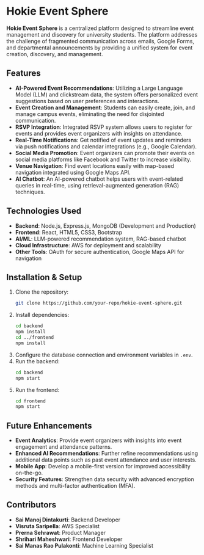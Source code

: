 
# Hokie Event Sphere

**Hokie Event Sphere** is a centralized platform designed to streamline event management and discovery for university students. The platform addresses the challenge of fragmented communication across emails, Google Forms, and departmental announcements by providing a unified system for event creation, discovery, and management.

## Features

- **AI-Powered Event Recommendations**: Utilizing a Large Language Model (LLM) and clickstream data, the system offers personalized event suggestions based on user preferences and interactions.
- **Event Creation and Management**: Students can easily create, join, and manage campus events, eliminating the need for disjointed communication.
- **RSVP Integration**: Integrated RSVP system allows users to register for events and provides event organizers with insights on attendance.
- **Real-Time Notifications**: Get notified of event updates and reminders via push notifications and calendar integrations (e.g., Google Calendar).
- **Social Media Promotion**: Event organizers can promote their events on social media platforms like Facebook and Twitter to increase visibility.
- **Venue Navigation**: Find event locations easily with map-based navigation integrated using Google Maps API.
- **AI Chatbot**: An AI-powered chatbot helps users with event-related queries in real-time, using retrieval-augmented generation (RAG) techniques.

## Technologies Used

- **Backend**: Node.js, Express.js, MongoDB (Development and Production)
- **Frontend**: React, HTML5, CSS3, Bootstrap
- **AI/ML**: LLM-powered recommendation system, RAG-based chatbot
- **Cloud Infrastructure**: AWS for deployment and scalability
- **Other Tools**: OAuth for secure authentication, Google Maps API for navigation

## Installation & Setup

1. Clone the repository:
    ```bash
    git clone https://github.com/your-repo/hokie-event-sphere.git
    ```
2. Install dependencies:
    ```bash
    cd backend
    npm install
    cd ../frontend
    npm install
    ```
3. Configure the database connection and environment variables in `.env`.
4. Run the backend:
    ```bash
    cd backend
    npm start
    ```
5. Run the frontend:
    ```bash
    cd frontend
    npm start
    ```

## Future Enhancements

- **Event Analytics**: Provide event organizers with insights into event engagement and attendance patterns.
- **Enhanced AI Recommendations**: Further refine recommendations using additional data points such as past event attendance and user interests.
- **Mobile App**: Develop a mobile-first version for improved accessibility on-the-go.
- **Security Features**: Strengthen data security with advanced encryption methods and multi-factor authentication (MFA).

## Contributors

- **Sai Manoj Dintakurti**: Backend Developer
- **Visruta Saripella**: AWS Specialist
- **Prerna Sehrawat**: Product Manager
- **Shrihari Maheshwari**: Frontend Developer
- **Sai Manas Rao Pulakonti**: Machine Learning Specialist
